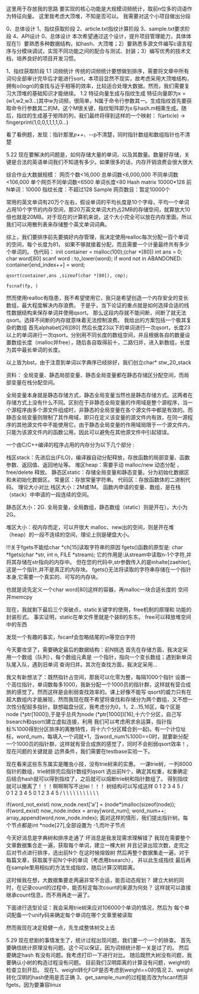这里用于存放我的思路
要实现的核心功能是大规模词频统计，取前n位多的词语作为特征向量。
这里我考虑大顶堆，不知是否可以。
我需要对这个小项目做出分段

0、总体设计
1、指纹获取阶段
2、article.txt指纹计算阶段
3、sample.txt要求阶段
4、API设计
0、总体设计
    本次希望通过这个设计，提升项目管理能力，具体体现在1）要熟悉多种数据结构，如hash、大顶堆；2）要熟悉多源文件编写c语言程序与分模块调试，实现不同功能之间的配合与测试、封装；3）编写优秀的技术文档，培养良好的项目开发习惯。

1、指纹获取阶段
    1.1 词频统计
        传统的词频统计要想做到排序，需要将文章中所有词句全部审计完毕后才能进行sort，本项目显然不现实，故考虑采用大顶堆结构，拥有o(logn)的查找与近乎相等的效率，比较适合处理大数据。然而，我们需要复习大顶堆的基础知识才能继续。
    1.2 特征向量生成与指纹生成
        特征向量即为x = (w1,w2,w3...)其中w为词频，很简单，N属于命令行参数其一。生成指纹首先要获取命令行参数其二的M，这个M很关键，指纹矩阵即为x与hash.m相乘生成。随后，指纹的生成基于矩阵的列，我们最终将得到这样的一个映射：
            f(article) -> fingerprint(1,0,0,1,1,1,1,0...)

看了看例题，发现：指针那里*p++、*--p不清楚，同时指针数组和数组指针也不清楚

5.22
现在要解决的问题是，如何存储大量的单词，以及其数量。数量好存储，关键是合法的英语单词我们不知道有多少。如果很多的话，内存开销浪费会很大很大

综合作业大数据规模：
网页个数<16,000
总单词数<6,000,000 
不同单词数<106,000
单个网页不同单词数<6500
单词长度<80
Hash matrix 10000*128
前N单词：10000
指纹长度：不超过128
Sample 网页数目：暂定10000个

常用的英文单词有20万个左右，假设单词的平均长度是10个字母，平均一个单词占用10个字节的内存空间，那20万英文单词大约占2MB的存储空间，就算放大10倍也就是20MB。对于现在的计算机来说，这个大小完全可以放在内存里面。所以我们可以用散列表来存储整个英文单词词典。

综上，我们要排序前先要搞好内存管理，我决定使用realloc每次分配一百个单词的空间，每个长度为81，
如果不够就接着分配，而且需要一个计量最终共有多少个单词的。
伪代码：
    init container = malloc(100);(char *[80])
    int ans = 0;
    char word[80]
    scanf word :
        to_lower(word);
        if word not in ABANDONED:
            container[end_index++] = word;

    qsort(container,ans ,sizeof(char *[80]), cmp);

    fscnaf(fp, )

然而使用realloc有隐患，我不希望使用它，我只是希望创造一个内存安全的变长数组，最大程度解决内存浪费。
于是乎，当下论证的重点就是如何选择合适的线性数据结构来保存单词并使用qsort。
那么这段内存就不能间断，间断了就无法qsort。选择不间断的内存就意味着无法控制浪费。
我给出的方案包括一个极其复杂的数组
首先alphabet[26][80]
然后长度23以下的单词进行一次qsort，长度23以上的单词进行一次qsort，分别用不同长度的数组空间，并且根据各自的数量设置数组长度（malloc并free），随后各自取得前十，二路归并，进入新数组，长度为其中最长单词的长度。

<!-- in stopword()这个函数不好实现，但stopWords普遍较短，我们可以选择树，将长度小于8的单词
编成二叉搜索树查找，长度大于8的单词存入线性空间供查找。（而这要求我们学会搜索树的调整）
！！！或许不用，可以直接将它存成Hash，单词进入stopword()后直接对应到hash,其方法是以
单词逐个字母入位进行比对（alphabet[80][26] = next） -->

以上皆为bst，由于注意到单词以字典序已经排好，我们创立char* stw_20_stack

资料：
全局变量、静态局部变量、静态全局变量都在静态存储区分配空间，而局部变量在栈分配空间。

全局变量本身就是静态存储方式，静态全局变量当然也是静态存储方式。这两者在存储方式上没有什么不同。区别在于非静态全局变量的作用域是整个源程序，当一个源程序由多个源文件组成时，非静态的全局变量在各个源文件中都是有效的。而静态全局变量则限制了其作用域，即只在定义该变量的源文件内有效，在同一源程序的其他源文件中不能使用它。由于静态全局变量的作用域局限于一个源文件内，只能为该源文件内的函数公用，因此可以避免在其他源文件中引起错误。


一个由C/C++编译的程序占用的内存分为以下几个部分 :

栈区stack：先进后出(FILO)，编译器自动分配释放，存放函数的局部变量、函数参数、返回值、返回地址等。
堆区heap：需要手动 malloc/new 动态分配 ， free/delete 释放。
静态区static：存储全局变量和静态变量。分为初始化数据区和未初始化数据区。
常量区：存放常量字符串。
代码区：存放函数体的二进制代码。
理论大小对比
栈区大小：2M或1M。
函数内申请的变量、数组，是在栈（stack）中申请的一段连续的空间。

静态区大小：2G.
全局变量，全局数组，静态数组（static）则是开在）。大小为2G。

堆区大小：视内存而定，可以开很大
malloc、new出的空间，则是开在堆（heap）的一段不连续的空间，理论上则是硬盘大小。

!!!关于fgets不能给char *ch[15]读取字符串的原因
fgets()函数的原型是:
char *fgets(char *str, int n, FILE *stream);
它的作用是:从stream中读取n-1个字符,并将其存储在str指向的内存中。
但在您的代码中,str参数传入的是inhalte[zaehler],这是一个指针,并不是真正的内存块。
fgets()无法将读取的字符串存储在一个指针本身,它需要一个真实的、可写的内存块。

也就是说先定义一个char word[80]这样的容器，再malloc一块合适长度的
空间并memcpy


现在，我就剩下最后三个突破点，static关键字的使用，free机制的原理和
功能的封装形式。
事实证明，static在单文件里就是个装B的东东。
free可以释放堆空间中的东西

发现一个有趣的事实，fscanf会忽略结尾的\n等空白字符


今天要攻坚了，需要确定最后的数据结构：前N挑选
首先在存储方面，我决定采用一个数组（队列），每个数组元素是
一个指针，指向一个变长数组；遇到新单词队尾入队，遇到旧单词
查询归并。其次在查找方面，我决定采用...


我又有新想法了：既然指针占空间，那我可以化零为整，每隔1000个指针
设置一个高位指针，单词数每多1000，我新分配一个1000员的指针群，这样就有营合成旅的感觉了。然而这样是会削弱查找效率的。课上好像不能写
qsort的威力只有在超大数组内才能展现，然而我现在既不希望将查找和存储分为两个数组，又不想一次性分配超多指针。联想磁盘分区，我考虑分为0，1，2...15,16区，每个区是node (*ptr[1000]),于是乎总共为node (*ptr[1000])[16],十六个分区，自己写bsearch和qsort(建立虚拟连接，利用
我们可以考虑用求余运算，指针指标%1000得到分区排序的离散特性，将十六个分区糅合到一起)。有一个计位址标，word_num，每填入一个词就+1，当word_num%1000==0时，就要新分配一个1000员的指针群，这样就有营合成旅的感觉了，同时不会削弱qsort效率！，现在问题的关键就是
边界条件，我们需要在testbase实验一下。

现在看来这些东东属实是雕虫小技，没有trie树来的实惠。
一课trie树，一列8000指针的数组，trie树排完后指针数组列qsort
选出前N个，确定其权重，权重确定后结合hash就可以得到指纹了，之后就可以熔断trie树和指针数组了。
得到指纹就可以撤离了！！！啊啊啊写不出lei！！！
树结构可以写成这样
                        0 1 2 3 4 5
                            /       \
                    0 1 2 3 4 5      0 1 2 3 4 5
                    / \ \ \ \ \      \ \ \ \ \ \


if(word_not_exist)
    now_node.next['a'] = (node*)malloc(sizeof(node));
if(word_exist)
    now_node.index = array[word_num];
    word_num++;
    array_append(word,now_node.index);
面对这样的情形，我们提出指针树。每个节点都是int *node[27],全部设置为
-1,而叶子节点


今天好消息是字典树和排序走通了
坏消息是我发现需求理解错了
我现在需要整个文章数据集合走一遍，获取每个单词，建立一棵大树
并且记录出现次数，走完之后对节点进行排序，选出前N个
在这时候熔毁树
然后再整个数据集走一遍，对于每篇文章，获取属于前N个中的单词（考虑用bsearch），
并以此生成指纹
最后再在sample里用相似的方法生成指纹，随后计算汉明距离。

这时候我在想，大数据集要走两遍非常不合适，能否动态规划？
建立大树的同时，在记录count的过程中，能否标定每次count的来源为何处？
这样就可以直接继承count信息，而不用再走一遍了。

下面进行选型论证：我会采用trie树来应对106000个单词的情况，然后为
每个单词配备一个unify码来确定每个单词在哪个文章里被读取

然而我现在决定稳健一点，先生成整体树交上去

5.29
现在悲剧的事情发生了，统计过程出现问题，我们要一个一个的排查。
首先要确信统计原理没有问题。这个可以保证，因为词频统计那一关是过了的。
然后要确定hash 有没有问题。我考虑打印一下进行对比。
随后既然大树没有问题，我要确认小树的构造过程没有问题。
目前我们汉明距离的计算没有问题，weight的检查立刻开启。
现在1、weight转化FGP是否考虑到weight==0的情况
2、weight转化汉明的hash使用是否正确
3、get_sample_num的过程能否改为fscanf而非fgets，因为要兼容linux
